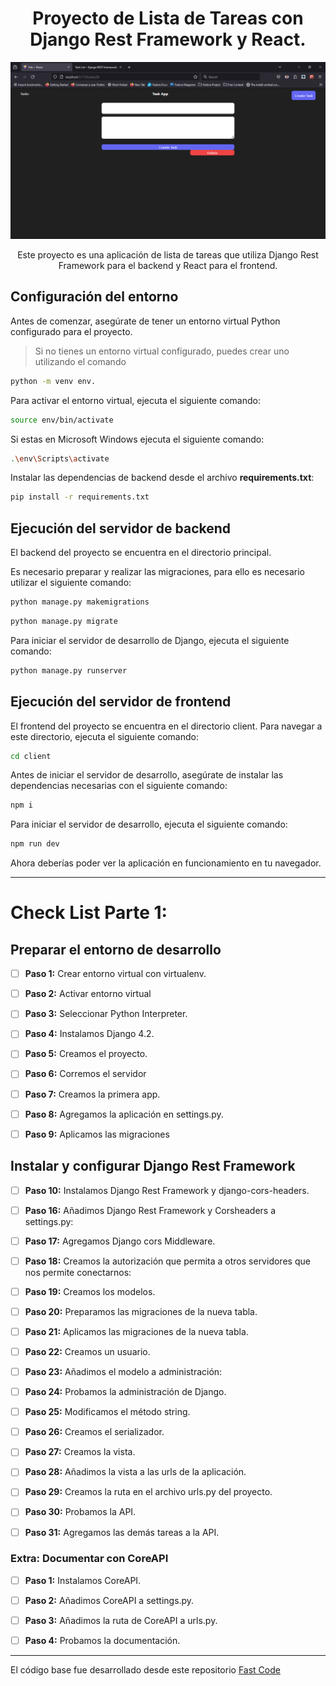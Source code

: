 
<div align="center">

# Proyecto de Lista de Tareas con Django Rest Framework y React.

![](images/paste-45.png)


Este proyecto es una aplicación de lista de tareas que utiliza Django Rest Framework para el backend y React para el frontend.

</div>

## Configuración del entorno


Antes de comenzar, asegúrate de tener un entorno virtual Python configurado para el proyecto. 

> Si no tienes un entorno virtual configurado, puedes crear uno utilizando el comando

``` bash
python -m venv env.
```

Para activar el entorno virtual, ejecuta el siguiente comando:

``` bash
source env/bin/activate
```

Si estas en Microsoft Windows ejecuta el siguiente comando:

``` bash
.\env\Scripts\activate
```
Instalar las dependencias de backend desde el archivo **requirements.txt**:

``` bash
pip install -r requirements.txt
```

## Ejecución del servidor de backend

El backend del proyecto se encuentra en el directorio principal. 

Es necesario preparar y realizar las migraciones, para ello es necesario utilizar el siguiente comando:

``` bash
python manage.py makemigrations
```

``` bash
python manage.py migrate
```

Para iniciar el servidor de desarrollo de Django, ejecuta el siguiente comando:

``` bash
python manage.py runserver
```

## Ejecución del servidor de frontend

El frontend del proyecto se encuentra en el directorio client. Para navegar a este directorio, ejecuta el siguiente comando:

``` bash
cd client
```

Antes de iniciar el servidor de desarrollo, asegúrate de instalar las dependencias necesarias con el siguiente comando:

``` bash
npm i
```

Para iniciar el servidor de desarrollo, ejecuta el siguiente comando:

``` bash
npm run dev
```
Ahora deberías poder ver la aplicación en funcionamiento en tu navegador.

---
# Check List Parte 1:

## Preparar el entorno de desarrollo

- [ ] **Paso 1:** Crear entorno virtual con virtualenv.

- [ ] **Paso 2:** Activar entorno virtual

- [ ] **Paso 3:** Seleccionar Python Interpreter.

- [ ] **Paso 4:** Instalamos Django 4.2.

- [ ] **Paso 5:** Creamos el proyecto.

- [ ] **Paso 6:** Corremos el servidor

- [ ] **Paso 7:** Creamos la primera app.

- [ ] **Paso 8:** Agregamos la aplicación en settings.py.
- [ ] **Paso 9:** Aplicamos las migraciones

## Instalar y configurar Django Rest Framework

- [ ] **Paso 10:** Instalamos Django Rest Framework y django-cors-headers.

- [ ] **Paso 16:** Añadimos Django Rest Framework y Corsheaders a settings.py:

- [ ] **Paso 17:** Agregamos Django cors Middleware.

- [ ] **Paso 18:** Creamos la autorización que permita a otros servidores que nos permite conectarnos:

- [ ] **Paso 19:** Creamos los modelos.

- [ ] **Paso 20:** Preparamos las migraciones de la nueva tabla.

- [ ] **Paso 21:** Aplicamos las migraciones de la nueva tabla.

- [ ] **Paso 22:** Creamos un usuario.

- [ ] **Paso 23:** Añadimos el modelo a administración:

- [ ] **Paso 24:** Probamos la administración de Django.

- [ ] **Paso 25:** Modificamos el método string.

- [ ] **Paso 26:** Creamos el serializador.

- [ ] **Paso 27:** Creamos la vista.

- [ ] **Paso 28:** Añadimos la vista a las urls de la aplicación.

- [ ] **Paso 29:** Creamos la ruta en el archivo urls.py del proyecto.

- [ ] **Paso 30:** Probamos la API.

- [ ] **Paso 31:** Agregamos las demás tareas a la API.

### Extra: Documentar con CoreAPI

- [ ] **Paso 1:** Instalamos CoreAPI.

- [ ] **Paso 2:** Añadimos CoreAPI a settings.py.

- [ ] **Paso 3:** Añadimos la ruta de CoreAPI a urls.py.

- [ ] **Paso 4:** Probamos la documentación.

---

El código base fue desarrollado desde este repositorio [Fast Code](https://github.com/fazt/django-react-crud)